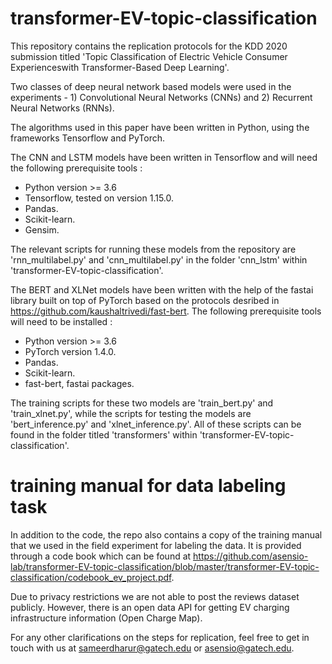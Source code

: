 # transformer-EV-topic-classification
This repository contains the replication protocols for the KDD 2020 submission titled 'Topic Classification of Electric Vehicle Consumer Experienceswith Transformer-Based Deep Learning'.

Two classes of deep neural network based models were used in the experiments - 1) Convolutional Neural Networks (CNNs) and 2) Recurrent Neural Networks (RNNs).

The algorithms used in this paper have been written in Python, using the frameworks Tensorflow and PyTorch. 

The CNN and LSTM models have been written in Tensorflow and will need the following prerequisite tools :
- Python version >= 3.6
- Tensorflow, tested on version 1.15.0.
- Pandas.
- Scikit-learn.
- Gensim.

The relevant scripts for running these models from the repository are 'rnn_multilabel.py' and 'cnn_multilabel.py' in the folder 'cnn_lstm' within 'transformer-EV-topic-classification'. 

The BERT and XLNet models have been written with the help of the fastai library built on top of PyTorch based on the protocols desribed in https://github.com/kaushaltrivedi/fast-bert. The following prerequisite tools will need to be installed :

- Python version >= 3.6
- PyTorch version 1.4.0.
- Pandas.
- Scikit-learn.
- fast-bert, fastai packages.

The training scripts for these two models are 'train_bert.py' and 'train_xlnet.py', while the scripts for testing the models are 'bert_inference.py' and 'xlnet_inference.py'. All of these scripts can be found in the folder titled 'transformers' within 'transformer-EV-topic-classification'.

# training manual for data labeling task
In addition to the code, the repo also contains a copy of the training manual that we used in the field experiment for labeling the data. It is provided through a code book which can be found at https://github.com/asensio-lab/transformer-EV-topic-classification/blob/master/transformer-EV-topic-classification/codebook_ev_project.pdf. 

Due to privacy restrictions we are not able to post the reviews dataset publicly. However, there is an open data API for getting EV charging infrastructure information (Open Charge Map).

For any other clarifications on the steps for replication, feel free to get in touch with us at sameerdharur@gatech.edu or asensio@gatech.edu.
